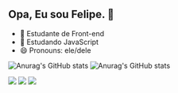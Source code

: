 ## Opa, Eu sou Felipe. 👋

- 🔭 Estudante de Front-end
- 🌱 Estudando JavaScript
- 😄 Pronouns: ele/dele

![Anurag's GitHub stats](https://github-readme-stats.vercel.app/api?username=FelipedoDay&show_icons=true&theme=dark)
![Anurag's GitHub stats](https://github-readme-stats.vercel.app/api/top-langs/?username=FelipedoDay&layout=compact&langs_count=16&theme=dark)

<div>
  <a href="https://discord.gg/GaT7YW2JTx" target="_blank"><img src="https://img.shields.io/badge/Discord-7289DA?style=for-the-badge&logo=discord&logoColor=white" target="_blank"></a>
  <a href="https://www.instagram.com/maidaykkj/"target="_blank"><img src="https://img.shields.io/badge/Gmail-D14836?style=for-the-badge&logo=gmail&logoColor=white" target="_blank"></a>
    <a href="https://www.twitch.tv/maidayi"target="_blank"><img src="https://img.shields.io/badge/Twitch-9146FF?style=for-the-badge&logo=twitch&logoColor=white" target="_blank"></a>
</div>



